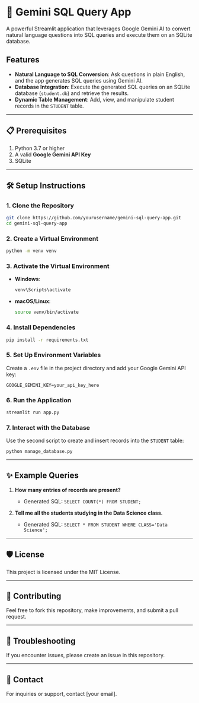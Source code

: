
# 🌟 Gemini SQL Query App  
A powerful Streamlit application that leverages Google Gemini AI to convert natural language questions into SQL queries and execute them on an SQLite database.  

## Features  
- **Natural Language to SQL Conversion**: Ask questions in plain English, and the app generates SQL queries using Gemini AI.  
- **Database Integration**: Execute the generated SQL queries on an SQLite database (`student.db`) and retrieve the results.  
- **Dynamic Table Management**: Add, view, and manipulate student records in the `STUDENT` table.  

---

## 📋 Prerequisites  
1. Python 3.7 or higher  
2. A valid **Google Gemini API Key**  
3. SQLite  

---

## 🛠️ Setup Instructions  

### 1. Clone the Repository  
```bash  
git clone https://github.com/yourusername/gemini-sql-query-app.git  
cd gemini-sql-query-app  
```  

### 2. Create a Virtual Environment  
```bash  
python -m venv venv  
```  

### 3. Activate the Virtual Environment  
- **Windows**:  
  ```bash  
  venv\Scripts\activate  
  ```  
- **macOS/Linux**:  
  ```bash  
  source venv/bin/activate  
  ```  

### 4. Install Dependencies  
```bash  
pip install -r requirements.txt  
```  

### 5. Set Up Environment Variables  
Create a `.env` file in the project directory and add your Google Gemini API key:  
```
GOOGLE_GEMINI_KEY=your_api_key_here  
```  

### 6. Run the Application  
```bash  
streamlit run app.py  
```  

### 7. Interact with the Database  
Use the second script to create and insert records into the `STUDENT` table:  
```bash  
python manage_database.py  
```  

---

## ✨ Example Queries  
1. **How many entries of records are present?**  
   - Generated SQL: `SELECT COUNT(*) FROM STUDENT;`  

2. **Tell me all the students studying in the Data Science class.**  
   - Generated SQL: `SELECT * FROM STUDENT WHERE CLASS='Data Science';`  

---

## 🛡️ License  
This project is licensed under the MIT License.  

---

## 🙌 Contributing  
Feel free to fork this repository, make improvements, and submit a pull request.  

---

## 🐛 Troubleshooting  
If you encounter issues, please create an issue in this repository.  

---

## 📧 Contact  
For inquiries or support, contact [your email].  
